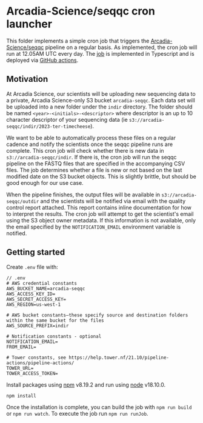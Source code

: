 # Arcadia-Science/seqqc cron launcher

This folder implements a simple cron job that triggers the [Arcadia-Science/seqqc](https://github.com/Arcadia-Science/seqqc) pipeline on a regular basis. As implemented, the cron job will run at 12.05AM UTC every day. The [job](./src/job.ts) is implemented in Typescript and is deployed via [GitHub actions](../.github/workflows/cron.yml).

## Motivation

At Arcadia Science, our scientists will be uploading new sequencing data to a private, Arcadia Science-only S3 bucket `arcadia-seqqc`. Each data set will be uploaded into a new folder under the `indir` directory. The folder should be named `<year>-<initials>-<descriptor>` where descriptor is an up to 10 character descriptor of your sequencing data (ie `s3://arcadia-seqqc/indir/2023-ter-timecheese`).

We want to be able to automatically process these files on a regular cadence and notify the scientists once the seqqc pipeline runs are complete. This cron job will check whether there is new data in `s3://arcadia-seqqc/indir`. If there is, the cron job will run the seqqc pipeline on the FASTQ files that are specified in the accompanying CSV files. The job determines whether a file is new or not based on the last modified date on the S3 bucket objects. This is slightly brittle, but should be good enough for our use case.

When the pipeline finishes, the output files will be available in `s3://arcadia-seqqc/outdir` and the scientists will be notified via email with the quality control report attached. This report contains inline documentation for how to interpret the results. The cron job will attempt to get the scientist's email using the S3 object owner metadata. If this information is not available, only the email specified by the `NOTIFICATION_EMAIL` environment variable is notified.

## Getting started

Create `.env` file with:

```
// .env
# AWS credential constants
AWS_BUCKET_NAME=arcadia-seqqc
AWS_ACCESS_KEY_ID=
AWS_SECRET_ACCESS_KEY=
AWS_REGION=us-west-1

# AWS bucket constants–these specify source and destination folders within the same bucket for the files
AWS_SOURCE_PREFIX=indir

# Notification constants - optional
NOTIFICATION_EMAIL=
FROM_EMAIL=

# Tower constants, see https://help.tower.nf/21.10/pipeline-actions/pipeline-actions/
TOWER_URL=
TOWER_ACCESS_TOKEN=
```

Install packages using [npm](https://www.npmjs.com/) v8.19.2 and run using [node](https://nodejs.org/en/) v18.10.0.

```
npm install
```

Once the installation is complete, you can build the job with `npm run build` or `npm run watch`. To execute the job run `npm run runJob`.
